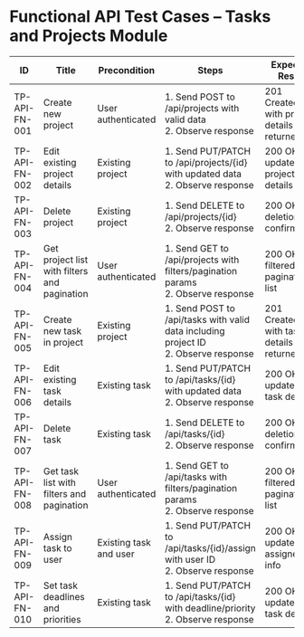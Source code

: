 # Functional API Test Cases – Tasks and Projects Module

| ID               | Title                                           | Precondition                        | Steps                                                         | Expected Result                           | Actual Result | Status |
|-------------------|-------------------------------------------------|-------------------------------------|---------------------------------------------------------------|-------------------------------------------|---------------|--------|
| TP-API-FN-001     | Create new project                             | User authenticated                  | 1. Send POST to /api/projects with valid data <br> 2. Observe response | 201 Created with project details returned |               |        |
| TP-API-FN-002     | Edit existing project details                   | Existing project                    | 1. Send PUT/PATCH to /api/projects/{id} with updated data <br> 2. Observe response | 200 OK with updated project details |               |        |
| TP-API-FN-003     | Delete project                                  | Existing project                    | 1. Send DELETE to /api/projects/{id} <br> 2. Observe response | 200 OK with deletion confirmation |               |        |
| TP-API-FN-004     | Get project list with filters and pagination    | User authenticated                  | 1. Send GET to /api/projects with filters/pagination params <br> 2. Observe response | 200 OK with filtered, paginated list |               |        |
| TP-API-FN-005     | Create new task in project                      | Existing project                    | 1. Send POST to /api/tasks with valid data including project ID <br> 2. Observe response | 201 Created with task details returned |               |        |
| TP-API-FN-006     | Edit existing task details                      | Existing task                       | 1. Send PUT/PATCH to /api/tasks/{id} with updated data <br> 2. Observe response | 200 OK with updated task details |               |        |
| TP-API-FN-007     | Delete task                                     | Existing task                       | 1. Send DELETE to /api/tasks/{id} <br> 2. Observe response | 200 OK with deletion confirmation |               |        |
| TP-API-FN-008     | Get task list with filters and pagination       | User authenticated                  | 1. Send GET to /api/tasks with filters/pagination params <br> 2. Observe response | 200 OK with filtered, paginated list |               |        |
| TP-API-FN-009     | Assign task to user                             | Existing task and user              | 1. Send PUT/PATCH to /api/tasks/{id}/assign with user ID <br> 2. Observe response | 200 OK with updated assignee info |               |        |
| TP-API-FN-010     | Set task deadlines and priorities               | Existing task                       | 1. Send PUT/PATCH to /api/tasks/{id} with deadline/priority <br> 2. Observe response | 200 OK with updated task details |               |        |